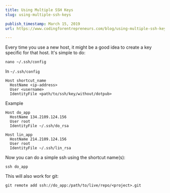 ```yaml
---
title: Using Multiple SSH Keys
slug: using-multiple-ssh-keys

publish_timestamp: March 15, 2019
url: https://www.codingforentrepreneurs.com/blog/using-multiple-ssh-keys/

---
```


Every time you use a new host, it might be a good idea to create a key specific for that host. It's simple to do:

```
nano ~/.ssh/config
``` 

In `~/.ssh/config`
```
Host shortcut_name
  HostName <ip-address>
  User <username>
  IdentityFile <path/to/ssh/key/without/dotpub>
```


Example
```
Host do_app
  HostName 134.2109.124.156
  User root
  IdentityFile ~/.ssh/do_rsa

Host lin_app
  HostName 214.2109.124.156
  User root
  IdentityFile ~/.ssh/lin_rsa
```

Now you can do a simple ssh using the shortcut name(s):
```
ssh do_app
```

This will also work for git:

```
git remote add ssh://do_app:/path/to/live/repo/<project>.git
```